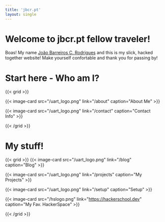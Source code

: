 ```yaml
---
title: 'jbcr.pt'
layout: single
---
```


# Welcome to jbcr.pt fellow traveler!

Boas! My name [João Barreiros C. Rodrigues](about) and this is my slick, hacked together website! Make yourself confortable and thank you for passing by!

# Start here - Who am I?

{{< grid >}}

{{< image-card src="/uart_logo.png" link="/about" caption="About Me" >}}

{{< image-card src="/uart_logo.png" link="/contact" caption="Contact Info" >}}


{{< /grid >}}

# My stuff!

{{< grid >}}
  {{< image-card src="/uart_logo.png" link="/blog" caption="Blog" >}}

{{< image-card src="/uart_logo.png" link="/projects" caption="My Projects" >}}

{{< image-card src="/uart_logo.png" link="/setup" caption="Setup" >}}

{{< image-card src="/hslogo.png" link="https://hackerschool.dev" caption="My Fav. HackerSpace" >}}


{{< /grid >}}


